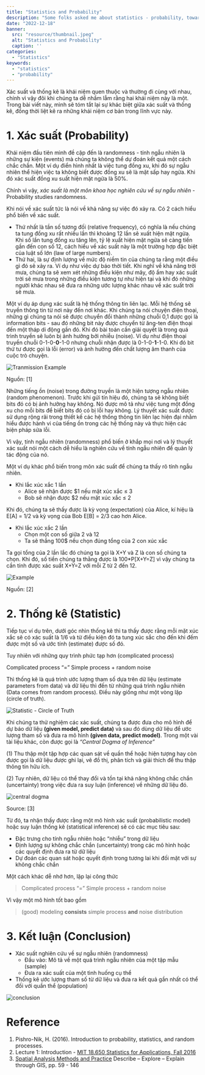 ```yaml
---
title: "Statistics and Probability"
description: "Some folks asked me about statistics - probability, toward which I answered that I had only studied a bit and knew very little about statistics. Then they said Are these are one?. In fact, Statistics and Probability are distinct from one another"
date: "2022-12-18"
banner:
  src: "resource/thumbnail.jpeg"
  alt: "Statistics and Probability"
  caption: ''
categories:
  - "Statistics"
keywords:
  - "statistics"
  - "probability"
---
```


Xác suất và thống kê là khái niệm quen thuộc và thường đi cùng với nhau, chính vì vậy đôi khi chúng ta dễ nhầm lẫm rằng hai khái niệm này là một. Trong bài viết này, mình sẽ tóm tắt lại sự khác biệt giữa xác suất và thống kê, đồng thời liệt kê ra những khái niệm cơ bản trong lĩnh vực này.

# 1. Xác suất (Probability)

Khái niệm đầu tiên mình đề cập đến là randomness - tính ngẫu nhiên là những sự kiện (events) mà chúng ta không thể dự đoán kết quả một cách chắc chắn. Một ví dụ điển hình nhất là việc tung đồng xu, khi đó sự ngẫu nhiên thể hiện việc ta không biết được đồng xu sẽ là mặt sấp hay ngửa. Khi đó xác suất đồng xu suất hiện mặt ngửa là 50%. 

Chính vì vậy, *xác suất là một môn khoa học nghiên cứu về sự ngẫu nhiên* - Probability studies randomness.

Khi nói về xác suất tức là nói về khả năng sự việc đó xảy ra. Có 2 cách hiểu phổ biến về xác suất. 

- Thứ nhất là tần số tương đối (relative frequency), có nghĩa là nếu chúng ta tung đồng xu rất nhiều lần thì khoảng 12 lần sẽ xuất hiện mặt ngửa. Khi số lần tung đồng xu tăng lên, tỷ lệ xuất hiện mặt ngửa sẽ càng tiến gần đến con số 12, cách hiểu về xác suất này là một trường hợp đặc biệt của luật số lớn (law of large numbers).
- Thứ hai, là sự định lượng về mức độ niềm tin của chúng ta rằng một điều gì đó sẽ xảy ra. Ví dụ như việc dự báo thời tiết. Khi nghĩ về khả năng trời mưa, chúng ta sẽ xem xét những điều kiện như mây, độ ẩm hay xác suất trời sẽ mưa trong những điều kiện tương tự như hiện tại và khi đó những người khác nhau sẽ đưa ra những ước lượng khác nhau về xác suất trời sẽ mưa.

Một ví dụ áp dụng xác suất là hệ thống thông tin liên lạc. Mỗi hệ thống sẽ truyền thông tin từ nơi này đến nơi khác. Khi chúng ta nói chuyện điện thoại, những gì chúng ta nói sẽ được chuyển đổi thành những chuỗi 0,1 được gọi là information bits - sau đó những bit này được chuyển từ ăng-ten điện thoại đến một tháp di động gần đó. Khi đó bài toán cần giải quyết là trong quá trình truyền sẽ luôn bị ảnh hưởng bởi nhiễu (noise). Ví dụ như điện thoại truyền chuỗi 0-1-0-**0**-1-0 nhưng chuỗi nhận được là 0-1-0-**1**-1-0. Khi đó bit thứ tư được gọi là lỗi (error) và ảnh hưởng đến chất lượng âm thanh của cuộc trò chuyện.

![Tranmission Example](resource/example-transmission.png)

Nguồn: [1]

Những tiếng ồn (noise) trong đường truyền là một hiện tượng ngẫu nhiên (random phenomenon). Trước khi gửi tín hiệu đó, chúng ta sẽ không biết bits đó có bị ảnh hưởng hay không. Nó được mô tả như việc tung một đồng xu cho mỗi bits để biết bits đó có bị lỗi hay không. Lý thuyết xác suất được sử dụng rộng rãi trong thiết kế các hệ thống thông tin liên lạc hiện đại nhằm hiểu được hành vi của tiếng ồn trong các hệ thống này và thực hiện các biện pháp sửa lỗi.

Vì vậy, tính ngẫu nhiên (randomness) phổ biến ở khắp mọi nơi và lý thuyết xác suất nói một cách dễ hiểu là nghiên cứu về tính ngẫu nhiên để quản lý tác động của nó.

Một ví dụ khác phổ biến trong môn xác suất để chúng ta thấy rõ tính ngẫu nhiên. 

- Khi lắc xúc xắc 1 lần
    - Alice sẽ nhận được $1 nếu mặt xúc xắc ≤ 3
    - Bob sẽ nhận được $2 nếu mặt xúc xắc ≤ 2

Khi đó, chúng ta sẽ thấy được là kỳ vọng (expectation) của Alice, kí hiệu là E[A] = 1/2 và kỳ vọng của Bob E[B] = 2/3 cao hơn Alice.

- Khi lắc xúc xắc 2 lần
    - Chọn một con số giữa 2 và 12
    - Ta sẽ thắng 100$ nếu chọn đúng tổng của 2 con xúc xắc

Ta gọi tổng của 2 lần lắc đó chúng ta gọi là X+Y và Z là con số chúng ta chọn. Khi đó, số tiền chúng ta thằng được là 100*P[X+Y=Z] vì vậy chúng ta cần tính được xác suất X+Y=Z với mỗi Z từ 2 đến 12.

![Example](resource/prob-example.png)

Nguồn: [2]

# 2. Thống kê (Statistic)

Tiếp tục ví dụ trên, dưới góc nhìn thống kê thì ta thấy được rằng mỗi mặt xúc xắc sẽ có xác suất là 1/6 và từ điều kiện đó ta tung xúc sắc cho đến khi đếm được một số và ước tính (estimate) được số đó.

Tuy nhiên với những quy trình phức tạp hơn (complicated process)

Complicated process “=” Simple process + random noise

Thì thống kê là quá trình ước lượng tham số dựa trên dữ liệu (estimate parameters from data) và dữ liệu thì đến từ những quá trình ngẫu nhiên (Data comes from random process). Điều này giống như một vòng lặp (circle of truth).

![Statistic - Circle of Truth](resource/statistic-circle-of-truth.png)

Khi chúng ta thử nghiệm các xác suất, chúng ta được đưa cho mô hình để dự báo dữ liệu **(given model, predict data)** và sau đó dùng dữ liệu để ước lượng tham số và đưa ra mô hình **(given data, predict model)**. Trong một vài tài liệu khác, còn được gọi là *“Central Dogma of Inference”*

(1) Thu thập một tập hợp các quan sát về quần thể hoặc hiện tượng hay còn được gọi là dữ liệu được ghi lại, vẽ đồ thị, phân tích và giải thích để thu thập thông tin hữu ích.

(2) Tuy nhiên, dữ liệu có thể thay đổi và tồn tại khả năng không chắc chắn (uncertainty) trong việc đưa ra suy luận (inference) về những dữ liệu đó.

![central dogma](resource/statistic-central-dogma.png)

Source: [3]

Từ đó, ta nhận thấy được rằng một mô hình xác suất (probabilistic model) hoặc suy luận thống kê (statistical inference) sẽ có các mục tiêu sau:

- Đặc trưng cho tính ngẫu nhiên hoặc “nhiễu” trong dữ liệu
- Định lượng sự không chắc chắn (uncertainty) trong các mô hình hoặc các quyết định đưa ra từ dữ liệu
- Dự đoán các quan sát hoặc quyết định trong tương lai khi đối mặt với sự không chắc chắn

Một cách khác dễ nhớ hơn, lặp lại công thức

> Complicated process “=” Simple process + random noise
> 

Vì vậy một mô hình tốt bao gồm

> (good) modeling **consists** simple process **and** noise distribution
> 

# 3. Kết luận (Conclusion)

- Xác suất nghiên cứu về sự ngẫu nhiên (randomness)
    - Đầu vào: Mô tả về một quá trình ngẫu nhiên của một tập mẫu (sample)
    - Đưa ra xác suất của một tình huống cụ thể
- Thống kê ước lượng tham số từ dữ liệu và đưa ra kết quả gần nhất có thể đối với quần thể (population)

![conclusion](resource/conclusion.png)

# Reference

1. Pishro-Nik, H. (2016). Introduction to probability, statistics, and random processes.
2. Lecture 1: Introduction - [MIT 18.650 Statistics for Applications, Fall 2016](https://ocw.mit.edu/courses/18-650-statistics-for-applications-fall-2016/)
3. [Spatial Analysis Methods and Practice](https://www.cambridge.org/core/books/spatial-analysis-methods-and-practice/4C135005A621335D06CC63EFF17E3913) Describe – Explore – Explain through GIS, pp. 59 - 146